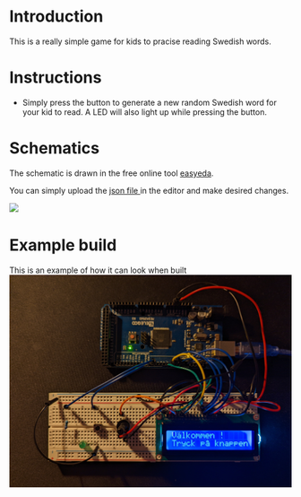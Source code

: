 # Introduction 
This is a really simple game for kids to pracise reading Swedish words. 

# Instructions
- Simply press the button to generate a new random Swedish word for your kid to read. A LED will also light up while pressing the button.

# Schematics
The schematic is drawn in the free online tool [easyeda](https://easyeda.com/editor).

You can simply upload the [json file ](https://github.com/patchon/arduino-games/blob/main/reading-game/schematic/lcdgame.json) in the editor and make desired changes. 

<img src="https://github.com/patchon/arduino-games/blob/main/reading-game/schematic/lcdgame.png" width="700" >


# Example build
This is an example of how it can look when built
<img src="https://github.com/patchon/arduino-games/blob/main/reading-game/schematic/example-build.jpg" width="700" >
